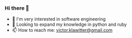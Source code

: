 ### Hi there 👋

- 🔭 I'm very interested in software engineering
- 🌱 Looking to expand my knowledge in python and ruby
- 📫 How to reach me: victor.klawitter@gmail.com

